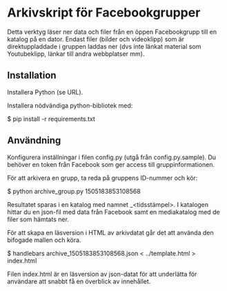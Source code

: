 
# Arkivskript för Facebookgrupper

Detta verktyg läser ner data och filer från en öppen Facebookgrupp till en katalog på en dator. Endast filer (bilder och videoklipp) som är direktuppladdade i gruppen laddas ner (dvs inte länkat material som Youtubeklipp, länkar till andra webbplatser mm).


## Installation

Installera Python (se URL).

Installera nödvändiga python-bibliotek med:

$ pip install -r requirements.txt


## Användning

Konfigurera inställningar i filen config.py (utgå från config.py.sample). Du behöver en token från Facebook som ger access till gruppinformationen.

För att arkivera en grupp, ta reda på gruppens ID-nummer och kör:

$ python archive_group.py 1505183853108568

Resultatet sparas i en katalog med namnet <grupp-ID>_<tidsstämpel>. I katalogen hittar du en json-fil med data från Facebook samt en mediakatalog med de filer som hämtats ner.

För att skapa en läsversion i HTML av arkivdatat går det att använda den bifogade mallen och köra.

$ handlebars archive_1505183853108568.json < ../template.html > index.html

Filen index.html är en läsversion av json-datat för att underlätta för användare att snabbt få en överblick av innehållet.
